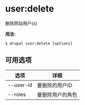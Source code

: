 # user:delete
删除网站用户(s)

**用法:**
```
$ drupal user:delete [options] 
```

## 可用选项
选项 | 详细
-------|-------------
--user-id | 要删除的用户ID
--roles | 要删除用户的角色
